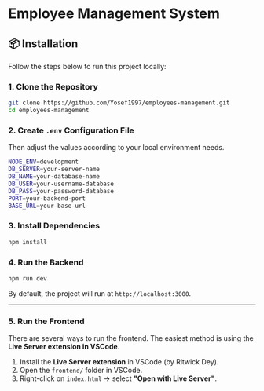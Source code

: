 # Employee Management System

## 📦 Installation

Follow the steps below to run this project locally:

### 1. Clone the Repository

```bash
git clone https://github.com/Yosef1997/employees-management.git
cd employees-management
```

### 2. Create `.env` Configuration File

Then adjust the values according to your local environment needs.

```bash
NODE_ENV=development
DB_SERVER=your-server-name
DB_NAME=your-database-name
DB_USER=your-username-database
DB_PASS=your-password-database
PORT=your-backend-port
BASE_URL=your-base-url
```

### 3. Install Dependencies

```bash
npm install
```

### 4. Run the Backend

```bash
npm run dev
```

By default, the project will run at `http://localhost:3000`.

---

### 5. Run the Frontend

There are several ways to run the frontend. The easiest method is using the **Live Server extension in VSCode**.

1. Install the **Live Server extension** in VSCode (by Ritwick Dey).
2. Open the `frontend/` folder in VSCode.
3. Right-click on `index.html` → select **"Open with Live Server"**.
